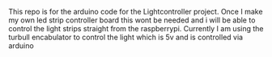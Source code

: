 This repo is for the arduino code for the Lightcontroller project. Once I make my own led strip controller board this wont be needed and i will be able to control the light strips straight from the raspberrypi. Currently I am using the turbull encabulator to control the light which is 5v and is controlled via arduino
